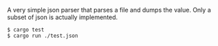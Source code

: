 A very simple json parser that parses a file and dumps the value.
Only a subset of json is actually implemented.

    $ cargo test
    $ cargo run ./test.json
